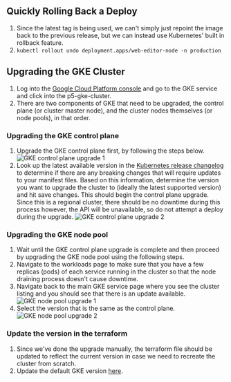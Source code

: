 ## Quickly Rolling Back a Deploy

1. Since the latest tag is being used, we can't simply just repoint the image back to the previous release, but we can instead use Kubernetes' built in rollback feature.
1. `kubectl rollout undo deployment.apps/web-editor-node -n production`

## Upgrading the GKE Cluster

1. Log into the [Google Cloud Platform console](https://console.cloud.google.com/) and go to the GKE service and click into the p5-gke-cluster.
1. There are two components of GKE that need to be upgraded, the control plane (or cluster master node), and the cluster nodes themselves (or node pools), in that order.

### Upgrading the GKE control plane

1. Upgrade the GKE control plane first, by following the steps below. ![GKE control plane upgrade 1](./images/control_plane_upgrade_1.png)
1. Look up the latest available version in the [Kubernetes release changelog](https://kubernetes.io/releases/) to determine if there are any breaking changes that will require updates to your manifest files. Based on this information, determine the version you want to upgrade the cluster to (ideally the latest supported version) and hit save changes. This should begin the control plane upgrade. Since this is a regional cluster, there should be no downtime during this process however, the API will be unavailable, so do not attempt a deploy during the upgrade. ![GKE control plane upgrade 2](./images/control_plane_upgrade_2.png)

### Upgrading the GKE node pool

1. Wait until the GKE control plane upgrade is complete and then proceed by upgrading the GKE node pool using the following steps.
1. Navigate to the workloads page to make sure that you have a few replicas (pods) of each service running in the cluster so that the node draining process doesn't cause downtime.
1. Navigate back to the main GKE service page where you see the cluster listing and you should see that there is an update available. ![GKE node pool upgrade 1](./images/node_pool_upgrade_1.png)
1. Select the version that is the same as the control plane. ![GKE node pool upgrade 2](./images/node_pool_upgrade_2.png)

### Update the version in the terraform

1. Since we've done the upgrade manually, the terraform file should be updated to reflect the current version in case we need to recreate the cluster from scratch.
1. Update the default GKE version [here](https://github.com/processing/p5.js-web-editor/blob/develop/terraform/variables.tf#L13).
